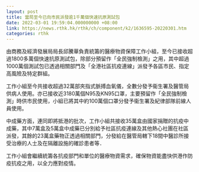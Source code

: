```yaml
---
layout: post
title: 當局至今已向市民派發逾1千萬個快速抗原測試包
date: 2022-03-01 19:59:04.000000000 +08:00
link: https://news.rthk.hk/rthk/ch/component/k2/1636595-20220301.htm
categories: rthk
---
```


由商務及經濟發展局局長邱騰華負責統籌的醫療物資保障工作小組，至今已接收超過1800多萬個快速抗原測試包，除部分預留作「全民強制檢測」之用，其中超過1000萬個測試包已透過相關部門及「全港社區抗疫連線」派發予各區市民、指定高風險及特定群組。
 
工作小組至今共接收超過32萬部夾指式脈搏血氧儀，全數分發予衞生署及醫管局供病人使用。亦已接收近3180萬個N95及KN95口罩，主要預留作「全民強制檢測」時供市民使用，小組已將其中約100萬個口罩分發予衞生署及紀律部隊前線人員使用。
 
中成藥方面，連同即將抵港的批次，工作小組共接收35萬盒由國家捐贈的抗疫中成藥，其中7萬盒及5萬盒中成藥已分別給予社區抗疫連線及其他熱心社團在社區派發，其餘的23萬盒藥物正透過相關部門，分發給在醫管局轄下18間中醫診所接受治療的人士及在隔離設施的確診患者等．

工作小組會繼續統籌各抗疫部門和單位的醫療物資需求，確保物資能盡快供港作防疫抗疫之用，以全力應對疫情。
